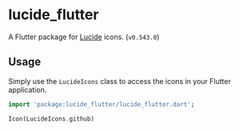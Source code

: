 # lucide_flutter

A Flutter package for [Lucide](https://lucide.dev/) icons. (`v0.543.0`)

## Usage

Simply use the `LucideIcons` class to access the icons in your Flutter application.

```dart
import 'package:lucide_flutter/lucide_flutter.dart';

Icon(LucideIcons.github)
```